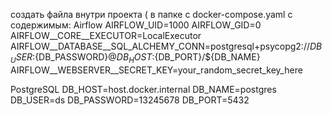 создать файла внутри проекта ( в папке с docker-compose.yaml с содержимым:
Airflow
AIRFLOW_UID=1000 AIRFLOW_GID=0 AIRFLOW__CORE__EXECUTOR=LocalExecutor AIRFLOW__DATABASE__SQL_ALCHEMY_CONN=postgresql+psycopg2://${DB_USER}:${DB_PASSWORD}@${DB_HOST}:${DB_PORT}/${DB_NAME} AIRFLOW__WEBSERVER__SECRET_KEY=your_random_secret_key_here

PostgreSQL
DB_HOST=host.docker.internal DB_NAME=postgres DB_USER=ds DB_PASSWORD=13245678 DB_PORT=5432
